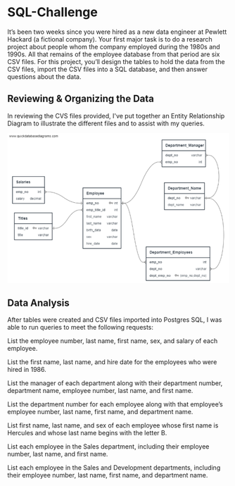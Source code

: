 # SQL-Challenge
It’s been two weeks since you were hired as a new data engineer at Pewlett Hackard (a fictional company). Your first major task is to do a research project about people whom the company employed during the 1980s and 1990s. All that remains of the employee database from that period are six CSV files.
For this project, you’ll design the tables to hold the data from the CSV files, import the CSV files into a SQL database, and then answer questions about the data.

## Reviewing & Organizing the Data
In reviewing the CVS files provided, I've put together an Entity Relationship Diagram to illustrate the different files and to assist with my queries. 

![ERD image](https://github.com/nancygmz/sql-challenge/blob/main/Screenshot%202023-09-07%20142404.png)



## Data Analysis
After tables were created and CSV files imported into Postgres SQL, I was able to run queries to meet the following requests: 

 List the employee number, last name, first name, sex, and salary of each employee.

 List the first name, last name, and hire date for the employees who were hired in 1986.

 List the manager of each department along with their department number, department name, employee number, last name, and first name.

 List the department number for each employee along with that employee’s employee number, last name, first name, and department name.

 List first name, last name, and sex of each employee whose first name is Hercules and whose last name begins with the letter B.

 List each employee in the Sales department, including their employee number, last name, and first name.

 List each employee in the Sales and Development departments, including their employee number, last name, first name, and department name.
